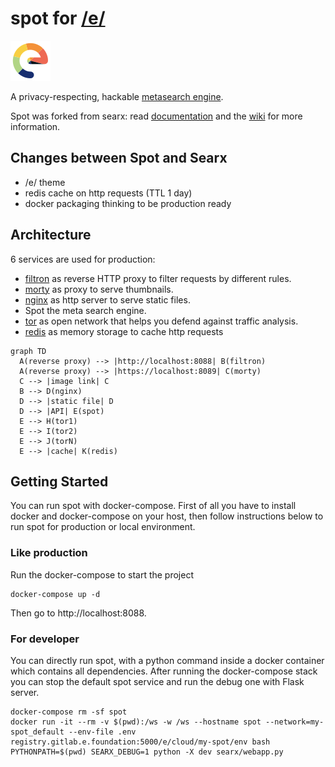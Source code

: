 # spot for [/e/](https://e.foundation)

![logo](searx/static/themes/etheme/img/favicon.png)

A privacy-respecting, hackable [metasearch engine](https://en.wikipedia.org/wiki/Metasearch_engine).

Spot was forked from searx: read [documentation](https://asciimoo.github.io/searx) and the [wiki](https://github.com/asciimoo/searx/wiki) for more information.

## Changes between Spot and Searx

* /e/ theme
* redis cache on http requests (TTL 1 day)
* docker packaging thinking to be production ready

## Architecture

6 services are used for production:

* [filtron](https://github.com/asciimoo/filtron) as reverse HTTP proxy to filter requests by different rules.
* [morty](https://github.com/asciimoo/morty) as proxy to serve thumbnails.
* [nginx](https://www.nginx.com/) as http server to serve static files.
* Spot the meta search engine.
* [tor](https://www.torproject.org) as open network that helps you defend against traffic analysis.
* [redis](https://redis.io/) as memory storage to cache http requests


```mermaid
graph TD
  A(reverse proxy) --> |http://localhost:8088| B(filtron)
  A(reverse proxy) --> |https://localhost:8089| C(morty)
  C --> |image link| C
  B --> D(nginx)
  D --> |static file| D
  D --> |API| E(spot)
  E --> H(tor1)
  E --> I(tor2)
  E --> J(torN)
  E --> |cache| K(redis)
```

## Getting Started

You can run spot with docker-compose. First of all you have to install
docker and docker-compose on your host, then follow instructions
below to run spot for production or local environment.

### Like production


Run the docker-compose to start the project

```
docker-compose up -d
```

Then go to http://localhost:8088.

### For developer

You can directly run spot, with a python command inside a docker container which
contains all dependencies. After running the docker-compose stack you can stop
the default spot service and run the debug one with Flask server.

```
docker-compose rm -sf spot
docker run -it --rm -v $(pwd):/ws -w /ws --hostname spot --network=my-spot_default --env-file .env registry.gitlab.e.foundation:5000/e/cloud/my-spot/env bash
PYTHONPATH=$(pwd) SEARX_DEBUG=1 python -X dev searx/webapp.py
```
